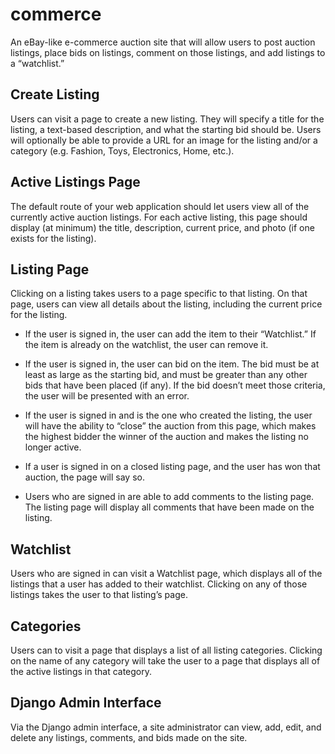 # commerce
An eBay-like e-commerce auction site that will allow users to post auction listings, place bids on listings, comment on those listings, and add listings to a “watchlist.”

## Create Listing 
Users can visit a page to create a new listing. They will specify a title for the listing, a text-based description, and what the starting bid should be. Users will optionally be able to provide a URL for an image for the listing and/or a category (e.g. Fashion, Toys, Electronics, Home, etc.).

## Active Listings Page
The default route of your web application should let users view all of the currently active auction listings. For each active listing, this page should display (at minimum) the title, description, current price, and photo (if one exists for the listing).

## Listing Page
Clicking on a listing takes users to a page specific to that listing. On that page, users can view all details about the listing, including the current price for the listing.

* If the user is signed in, the user can add the item to their “Watchlist.” If the item is already on the watchlist, the user can remove it.

* If the user is signed in, the user can bid on the item. The bid must be at least as large as the starting bid, and must be greater than any other bids that have been placed (if any). If the bid doesn’t meet those criteria, the user will be presented with an error.

* If the user is signed in and is the one who created the listing, the user will have the ability to “close” the auction from this page, which makes the highest bidder the winner of the auction and makes the listing no longer active.

* If a user is signed in on a closed listing page, and the user has won that auction, the page will say so.

* Users who are signed in are able to add comments to the listing page. The listing page will display all comments that have been made on the listing.

## Watchlist
Users who are signed in can visit a Watchlist page, which displays all of the listings that a user has added to their watchlist. Clicking on any of those listings takes the user to that listing’s page.

## Categories
Users can to visit a page that displays a list of all listing categories. Clicking on the name of any category will take the user to a page that displays all of the active listings in that category.

## Django Admin Interface
Via the Django admin interface, a site administrator can view, add, edit, and delete any listings, comments, and bids made on the site.